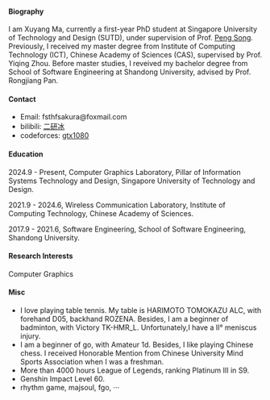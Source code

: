 
#### Biography
I am Xuyang Ma, currently a first-year PhD student at Singapore University of Technology and Design (SUTD), under supervision of Prof. [Peng Song](https://songpenghit.github.io/). Previously, I received my master degree from Institute of Computing Technology (ICT), Chinese Academy of Sciences (CAS), supervised by Prof. Yiqing Zhou. Before master studies, I reveived my bachelor degree from School of Software Engineering at Shandong University, advised by Prof. Rongjiang Pan. 

#### Contact
* Email: fsthfsakura\@foxmail.com
* bilibili: [二研冰](https://space.bilibili.com/181720866)
* codeforces: [gtx1080](https://codeforces.com/profile/gtx1080)

#### Education
2024.9 - Present, Computer Graphics Laboratory, Pillar of Information Systems Technology and Design, Singapore University of Technology and Design. 

2021.9 - 2024.6, Wireless Communication Laboratory, Institute of Computing Technology, Chinese Academy of Sciences.

2017.9 - 2021.6, Software Engineering, School of Software Engineering, Shandong University.

#### Research Interests
Computer Graphics

#### Misc

* I love playing table tennis. My table is HARIMOTO TOMOKAZU ALC, with forehand D05, backhand ROZENA. Besides, I am a beginner of badminton, with Victory TK-HMR_L.   Unfortunately,I have a Ⅱ° meniscus injury.
* I am a beginner of go, with Amateur 1d. Besides, I like playing Chinese chess. I received Honorable Mention
from Chinese University Mind Sports Association when I was a freshman.
* More than 4000 hours League of Legends, ranking Platinum III in S9.
* Genshin Impact Level 60.
* rhythm game, majsoul, fgo, ···